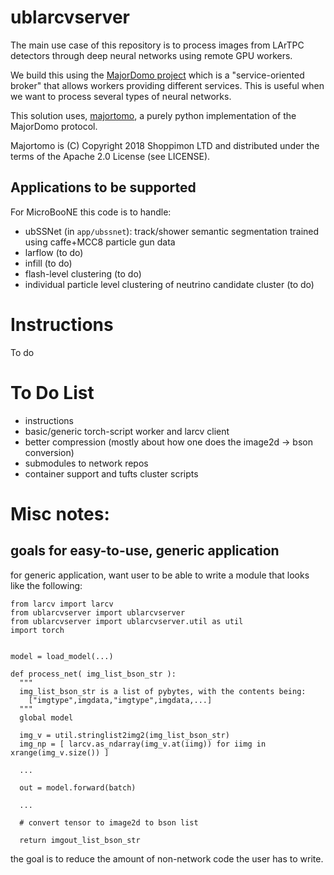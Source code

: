 # ublarcvserver

The main use case of this repository is to process images from LArTPC detectors
through deep neural networks using remote GPU workers.

We build this using the [MajorDomo project](https://github.com/zeromq/majordomo) which is a
"service-oriented broker" that allows workers providing different services.
This is useful when we want to process several types of neural networks.

This solution uses, [majortomo](https://github.com/shoppimon/majortomo),
a purely python implementation of the MajorDomo protocol.

Majortomo is (C) Copyright 2018 Shoppimon LTD and
distributed under the terms of the Apache 2.0 License (see LICENSE).

## Applications to be supported

For MicroBooNE this code is to handle:

* ubSSNet (in `app/ubssnet`): track/shower semantic segmentation
  trained using caffe+MCC8 particle gun data
* larflow (to do)
* infill (to do)
* flash-level clustering (to do)
* individual particle level clustering of neutrino candidate cluster (to do)

# Instructions

To do

# To Do List

* instructions
* basic/generic torch-script worker and larcv client
* better compression (mostly about how one does the image2d -> bson conversion)
* submodules to network repos
* container support and tufts cluster scripts



# Misc notes:

## goals for easy-to-use, generic application

for generic application, want user to be able to write a module that looks like the following:

```
from larcv import larcv
from ublarcvserver import ublarcvserver
from ublarcvserver import ublarcvserver.util as util
import torch


model = load_model(...)

def process_net( img_list_bson_str ):
  """
  img_list_bson_str is a list of pybytes, with the contents being:
    ["imgtype",imgdata,"imgtype",imgdata,...]       
  """
  global model

  img_v = util.stringlist2img2(img_list_bson_str)
  img_np = [ larcv.as_ndarray(img_v.at(iimg)) for iimg in xrange(img_v.size()) ]

  ...

  out = model.forward(batch)

  ...

  # convert tensor to image2d to bson list

  return imgout_list_bson_str

```

the goal is to reduce the amount of non-network code the user has to write.
